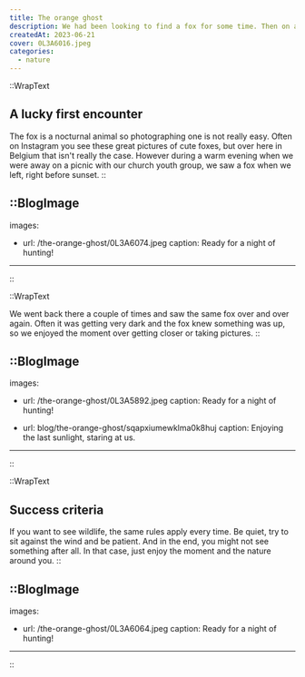 ```yaml
---
title: The orange ghost
description: We had been looking to find a fox for some time. Then on an unexpected moment we found one. Right before nightfall, the fox searches the bins of the picnic site for leftovers.
createdAt: 2023-06-21
cover: 0L3A6016.jpeg
categories:
  - nature
---
```


::WrapText

<h2 class="font-theme mb-6 text-3xl tracking-wide font-bold">A lucky first encounter</h2>

The fox is a nocturnal animal so photographing one is not really easy. Often on Instagram you see these great pictures of cute foxes, but over here in Belgium that isn't really the case.
However during a warm evening when we were away on a picnic with our church youth group, we saw a fox when we left, right before sunset.
::

<!-- prettier-ignore -->
::BlogImage
---

images:

- url: /the-orange-ghost/0L3A6074.jpeg
  caption: Ready for a night of hunting!

---

::

::WrapText

We went back there a couple of times and saw the same fox over and over again. Often it was getting very dark and the fox knew something was up, so we enjoyed the moment over getting closer or taking pictures.
::

<!-- prettier-ignore -->
::BlogImage
---

images:

- url: /the-orange-ghost/0L3A5892.jpeg
  caption: Ready for a night of hunting!

- url: blog/the-orange-ghost/sqapxiumewklma0k8huj
  caption: Enjoying the last sunlight, staring at us.

---

::

::WrapText

<h2 class="font-theme mb-6 text-3xl tracking-wide font-bold">Success criteria</h2>
If you want to see wildlife, the same rules apply every time. Be quiet, try to sit against the wind and be patient. And in the end, you might not see something after all. In that case, just enjoy the moment and the nature around you.
::

<!-- prettier-ignore -->
::BlogImage
---

images:

- url: /the-orange-ghost/0L3A6064.jpeg
  caption: Ready for a night of hunting!

---

::
